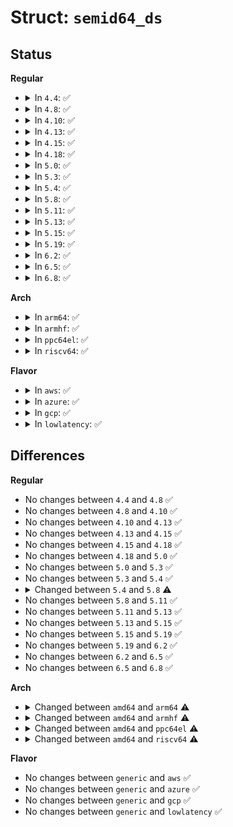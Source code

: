# Struct: <code>semid64_ds</code>

## Status
<b>Regular</b>
<ul>
<li>
<details>
<summary>In <code>4.4</code>: ✅</summary>

```c
struct semid64_ds {
    struct ipc64_perm sem_perm;
    __kernel_time_t sem_otime;
    __kernel_ulong_t __unused1;
    __kernel_time_t sem_ctime;
    __kernel_ulong_t __unused2;
    __kernel_ulong_t sem_nsems;
    __kernel_ulong_t __unused3;
    __kernel_ulong_t __unused4;
};
```
</details>
</li>
<li>
<details>
<summary>In <code>4.8</code>: ✅</summary>

```c
struct semid64_ds {
    struct ipc64_perm sem_perm;
    __kernel_time_t sem_otime;
    __kernel_ulong_t __unused1;
    __kernel_time_t sem_ctime;
    __kernel_ulong_t __unused2;
    __kernel_ulong_t sem_nsems;
    __kernel_ulong_t __unused3;
    __kernel_ulong_t __unused4;
};
```
</details>
</li>
<li>
<details>
<summary>In <code>4.10</code>: ✅</summary>

```c
struct semid64_ds {
    struct ipc64_perm sem_perm;
    __kernel_time_t sem_otime;
    __kernel_ulong_t __unused1;
    __kernel_time_t sem_ctime;
    __kernel_ulong_t __unused2;
    __kernel_ulong_t sem_nsems;
    __kernel_ulong_t __unused3;
    __kernel_ulong_t __unused4;
};
```
</details>
</li>
<li>
<details>
<summary>In <code>4.13</code>: ✅</summary>

```c
struct semid64_ds {
    struct ipc64_perm sem_perm;
    __kernel_time_t sem_otime;
    __kernel_ulong_t __unused1;
    __kernel_time_t sem_ctime;
    __kernel_ulong_t __unused2;
    __kernel_ulong_t sem_nsems;
    __kernel_ulong_t __unused3;
    __kernel_ulong_t __unused4;
};
```
</details>
</li>
<li>
<details>
<summary>In <code>4.15</code>: ✅</summary>

```c
struct semid64_ds {
    struct ipc64_perm sem_perm;
    __kernel_time_t sem_otime;
    __kernel_ulong_t __unused1;
    __kernel_time_t sem_ctime;
    __kernel_ulong_t __unused2;
    __kernel_ulong_t sem_nsems;
    __kernel_ulong_t __unused3;
    __kernel_ulong_t __unused4;
};
```
</details>
</li>
<li>
<details>
<summary>In <code>4.18</code>: ✅</summary>

```c
struct semid64_ds {
    struct ipc64_perm sem_perm;
    __kernel_time_t sem_otime;
    __kernel_ulong_t __unused1;
    __kernel_time_t sem_ctime;
    __kernel_ulong_t __unused2;
    __kernel_ulong_t sem_nsems;
    __kernel_ulong_t __unused3;
    __kernel_ulong_t __unused4;
};
```
</details>
</li>
<li>
<details>
<summary>In <code>5.0</code>: ✅</summary>

```c
struct semid64_ds {
    struct ipc64_perm sem_perm;
    __kernel_time_t sem_otime;
    __kernel_ulong_t __unused1;
    __kernel_time_t sem_ctime;
    __kernel_ulong_t __unused2;
    __kernel_ulong_t sem_nsems;
    __kernel_ulong_t __unused3;
    __kernel_ulong_t __unused4;
};
```
</details>
</li>
<li>
<details>
<summary>In <code>5.3</code>: ✅</summary>

```c
struct semid64_ds {
    struct ipc64_perm sem_perm;
    __kernel_time_t sem_otime;
    __kernel_ulong_t __unused1;
    __kernel_time_t sem_ctime;
    __kernel_ulong_t __unused2;
    __kernel_ulong_t sem_nsems;
    __kernel_ulong_t __unused3;
    __kernel_ulong_t __unused4;
};
```
</details>
</li>
<li>
<details>
<summary>In <code>5.4</code>: ✅</summary>

```c
struct semid64_ds {
    struct ipc64_perm sem_perm;
    __kernel_time_t sem_otime;
    __kernel_ulong_t __unused1;
    __kernel_time_t sem_ctime;
    __kernel_ulong_t __unused2;
    __kernel_ulong_t sem_nsems;
    __kernel_ulong_t __unused3;
    __kernel_ulong_t __unused4;
};
```
</details>
</li>
<li>
<details>
<summary>In <code>5.8</code>: ✅</summary>

```c
struct semid64_ds {
    struct ipc64_perm sem_perm;
    __kernel_long_t sem_otime;
    __kernel_ulong_t __unused1;
    __kernel_long_t sem_ctime;
    __kernel_ulong_t __unused2;
    __kernel_ulong_t sem_nsems;
    __kernel_ulong_t __unused3;
    __kernel_ulong_t __unused4;
};
```
</details>
</li>
<li>
<details>
<summary>In <code>5.11</code>: ✅</summary>

```c
struct semid64_ds {
    struct ipc64_perm sem_perm;
    __kernel_long_t sem_otime;
    __kernel_ulong_t __unused1;
    __kernel_long_t sem_ctime;
    __kernel_ulong_t __unused2;
    __kernel_ulong_t sem_nsems;
    __kernel_ulong_t __unused3;
    __kernel_ulong_t __unused4;
};
```
</details>
</li>
<li>
<details>
<summary>In <code>5.13</code>: ✅</summary>

```c
struct semid64_ds {
    struct ipc64_perm sem_perm;
    __kernel_long_t sem_otime;
    __kernel_ulong_t __unused1;
    __kernel_long_t sem_ctime;
    __kernel_ulong_t __unused2;
    __kernel_ulong_t sem_nsems;
    __kernel_ulong_t __unused3;
    __kernel_ulong_t __unused4;
};
```
</details>
</li>
<li>
<details>
<summary>In <code>5.15</code>: ✅</summary>

```c
struct semid64_ds {
    struct ipc64_perm sem_perm;
    __kernel_long_t sem_otime;
    __kernel_ulong_t __unused1;
    __kernel_long_t sem_ctime;
    __kernel_ulong_t __unused2;
    __kernel_ulong_t sem_nsems;
    __kernel_ulong_t __unused3;
    __kernel_ulong_t __unused4;
};
```
</details>
</li>
<li>
<details>
<summary>In <code>5.19</code>: ✅</summary>

```c
struct semid64_ds {
    struct ipc64_perm sem_perm;
    __kernel_long_t sem_otime;
    __kernel_ulong_t __unused1;
    __kernel_long_t sem_ctime;
    __kernel_ulong_t __unused2;
    __kernel_ulong_t sem_nsems;
    __kernel_ulong_t __unused3;
    __kernel_ulong_t __unused4;
};
```
</details>
</li>
<li>
<details>
<summary>In <code>6.2</code>: ✅</summary>

```c
struct semid64_ds {
    struct ipc64_perm sem_perm;
    __kernel_long_t sem_otime;
    __kernel_ulong_t __unused1;
    __kernel_long_t sem_ctime;
    __kernel_ulong_t __unused2;
    __kernel_ulong_t sem_nsems;
    __kernel_ulong_t __unused3;
    __kernel_ulong_t __unused4;
};
```
</details>
</li>
<li>
<details>
<summary>In <code>6.5</code>: ✅</summary>

```c
struct semid64_ds {
    struct ipc64_perm sem_perm;
    __kernel_long_t sem_otime;
    __kernel_ulong_t __unused1;
    __kernel_long_t sem_ctime;
    __kernel_ulong_t __unused2;
    __kernel_ulong_t sem_nsems;
    __kernel_ulong_t __unused3;
    __kernel_ulong_t __unused4;
};
```
</details>
</li>
<li>
<details>
<summary>In <code>6.8</code>: ✅</summary>

```c
struct semid64_ds {
    struct ipc64_perm sem_perm;
    __kernel_long_t sem_otime;
    __kernel_ulong_t __unused1;
    __kernel_long_t sem_ctime;
    __kernel_ulong_t __unused2;
    __kernel_ulong_t sem_nsems;
    __kernel_ulong_t __unused3;
    __kernel_ulong_t __unused4;
};
```
</details>
</li>
</ul>
<b>Arch</b>
<ul>
<li>
<details>
<summary>In <code>arm64</code>: ✅</summary>

```c
struct semid64_ds {
    struct ipc64_perm sem_perm;
    __kernel_time_t sem_otime;
    __kernel_time_t sem_ctime;
    long unsigned int sem_nsems;
    long unsigned int __unused3;
    long unsigned int __unused4;
};
```
</details>
</li>
<li>
<details>
<summary>In <code>armhf</code>: ✅</summary>

```c
struct semid64_ds {
    struct ipc64_perm sem_perm;
    long unsigned int sem_otime;
    long unsigned int sem_otime_high;
    long unsigned int sem_ctime;
    long unsigned int sem_ctime_high;
    long unsigned int sem_nsems;
    long unsigned int __unused3;
    long unsigned int __unused4;
};
```
</details>
</li>
<li>
<details>
<summary>In <code>ppc64el</code>: ✅</summary>

```c
struct semid64_ds {
    struct ipc64_perm sem_perm;
    __kernel_time_t sem_otime;
    __kernel_time_t sem_ctime;
    long unsigned int sem_nsems;
    long unsigned int __unused3;
    long unsigned int __unused4;
};
```
</details>
</li>
<li>
<details>
<summary>In <code>riscv64</code>: ✅</summary>

```c
struct semid64_ds {
    struct ipc64_perm sem_perm;
    __kernel_time_t sem_otime;
    __kernel_time_t sem_ctime;
    long unsigned int sem_nsems;
    long unsigned int __unused3;
    long unsigned int __unused4;
};
```
</details>
</li>
</ul>
<b>Flavor</b>
<ul>
<li>
<details>
<summary>In <code>aws</code>: ✅</summary>

```c
struct semid64_ds {
    struct ipc64_perm sem_perm;
    __kernel_time_t sem_otime;
    __kernel_ulong_t __unused1;
    __kernel_time_t sem_ctime;
    __kernel_ulong_t __unused2;
    __kernel_ulong_t sem_nsems;
    __kernel_ulong_t __unused3;
    __kernel_ulong_t __unused4;
};
```
</details>
</li>
<li>
<details>
<summary>In <code>azure</code>: ✅</summary>

```c
struct semid64_ds {
    struct ipc64_perm sem_perm;
    __kernel_time_t sem_otime;
    __kernel_ulong_t __unused1;
    __kernel_time_t sem_ctime;
    __kernel_ulong_t __unused2;
    __kernel_ulong_t sem_nsems;
    __kernel_ulong_t __unused3;
    __kernel_ulong_t __unused4;
};
```
</details>
</li>
<li>
<details>
<summary>In <code>gcp</code>: ✅</summary>

```c
struct semid64_ds {
    struct ipc64_perm sem_perm;
    __kernel_time_t sem_otime;
    __kernel_ulong_t __unused1;
    __kernel_time_t sem_ctime;
    __kernel_ulong_t __unused2;
    __kernel_ulong_t sem_nsems;
    __kernel_ulong_t __unused3;
    __kernel_ulong_t __unused4;
};
```
</details>
</li>
<li>
<details>
<summary>In <code>lowlatency</code>: ✅</summary>

```c
struct semid64_ds {
    struct ipc64_perm sem_perm;
    __kernel_time_t sem_otime;
    __kernel_ulong_t __unused1;
    __kernel_time_t sem_ctime;
    __kernel_ulong_t __unused2;
    __kernel_ulong_t sem_nsems;
    __kernel_ulong_t __unused3;
    __kernel_ulong_t __unused4;
};
```
</details>
</li>
</ul>

## Differences
<b>Regular</b>
<ul>
<li>
No changes between <code>4.4</code> and <code>4.8</code> ✅
</li>
<li>
No changes between <code>4.8</code> and <code>4.10</code> ✅
</li>
<li>
No changes between <code>4.10</code> and <code>4.13</code> ✅
</li>
<li>
No changes between <code>4.13</code> and <code>4.15</code> ✅
</li>
<li>
No changes between <code>4.15</code> and <code>4.18</code> ✅
</li>
<li>
No changes between <code>4.18</code> and <code>5.0</code> ✅
</li>
<li>
No changes between <code>5.0</code> and <code>5.3</code> ✅
</li>
<li>
No changes between <code>5.3</code> and <code>5.4</code> ✅
</li>
<li>
<details>
<summary>Changed between <code>5.4</code> and <code>5.8</code> ⚠️</summary>
<ul>
<li>
<b>Field type changed. </b>
<code>__kernel_time_t sem_otime</code> ➡️ <code>__kernel_long_t sem_otime</code>
</li>
<li>
<b>Field type changed. </b>
<code>__kernel_time_t sem_ctime</code> ➡️ <code>__kernel_long_t sem_ctime</code>
</li>
</ul>
</details>
</li>
<li>
No changes between <code>5.8</code> and <code>5.11</code> ✅
</li>
<li>
No changes between <code>5.11</code> and <code>5.13</code> ✅
</li>
<li>
No changes between <code>5.13</code> and <code>5.15</code> ✅
</li>
<li>
No changes between <code>5.15</code> and <code>5.19</code> ✅
</li>
<li>
No changes between <code>5.19</code> and <code>6.2</code> ✅
</li>
<li>
No changes between <code>6.2</code> and <code>6.5</code> ✅
</li>
<li>
No changes between <code>6.5</code> and <code>6.8</code> ✅
</li>
</ul>
<b>Arch</b>
<ul>
<li>
<details>
<summary>Changed between <code>amd64</code> and <code>arm64</code> ⚠️</summary>
<ul>
<li>
<b>Field removed. </b>
<code>__kernel_ulong_t __unused1</code>
</li>
<li>
<b>Field removed. </b>
<code>__kernel_ulong_t __unused2</code>
</li>
<li>
<b>Field type changed. </b>
<code>__kernel_ulong_t sem_nsems</code> ➡️ <code>long unsigned int sem_nsems</code>
</li>
<li>
<b>Field type changed. </b>
<code>__kernel_ulong_t __unused3</code> ➡️ <code>long unsigned int __unused3</code>
</li>
<li>
<b>Field type changed. </b>
<code>__kernel_ulong_t __unused4</code> ➡️ <code>long unsigned int __unused4</code>
</li>
</ul>
</details>
</li>
<li>
<details>
<summary>Changed between <code>amd64</code> and <code>armhf</code> ⚠️</summary>
<ul>
<li>
<b>Field added. </b>
<code>long unsigned int sem_otime_high</code>
</li>
<li>
<b>Field added. </b>
<code>long unsigned int sem_ctime_high</code>
</li>
<li>
<b>Field removed. </b>
<code>__kernel_ulong_t __unused1</code>
</li>
<li>
<b>Field removed. </b>
<code>__kernel_ulong_t __unused2</code>
</li>
<li>
<b>Field type changed. </b>
<code>__kernel_time_t sem_otime</code> ➡️ <code>long unsigned int sem_otime</code>
</li>
<li>
<b>Field type changed. </b>
<code>__kernel_time_t sem_ctime</code> ➡️ <code>long unsigned int sem_ctime</code>
</li>
<li>
<b>Field type changed. </b>
<code>__kernel_ulong_t sem_nsems</code> ➡️ <code>long unsigned int sem_nsems</code>
</li>
<li>
<b>Field type changed. </b>
<code>__kernel_ulong_t __unused3</code> ➡️ <code>long unsigned int __unused3</code>
</li>
<li>
<b>Field type changed. </b>
<code>__kernel_ulong_t __unused4</code> ➡️ <code>long unsigned int __unused4</code>
</li>
</ul>
</details>
</li>
<li>
<details>
<summary>Changed between <code>amd64</code> and <code>ppc64el</code> ⚠️</summary>
<ul>
<li>
<b>Field removed. </b>
<code>__kernel_ulong_t __unused1</code>
</li>
<li>
<b>Field removed. </b>
<code>__kernel_ulong_t __unused2</code>
</li>
<li>
<b>Field type changed. </b>
<code>__kernel_ulong_t sem_nsems</code> ➡️ <code>long unsigned int sem_nsems</code>
</li>
<li>
<b>Field type changed. </b>
<code>__kernel_ulong_t __unused3</code> ➡️ <code>long unsigned int __unused3</code>
</li>
<li>
<b>Field type changed. </b>
<code>__kernel_ulong_t __unused4</code> ➡️ <code>long unsigned int __unused4</code>
</li>
</ul>
</details>
</li>
<li>
<details>
<summary>Changed between <code>amd64</code> and <code>riscv64</code> ⚠️</summary>
<ul>
<li>
<b>Field removed. </b>
<code>__kernel_ulong_t __unused1</code>
</li>
<li>
<b>Field removed. </b>
<code>__kernel_ulong_t __unused2</code>
</li>
<li>
<b>Field type changed. </b>
<code>__kernel_ulong_t sem_nsems</code> ➡️ <code>long unsigned int sem_nsems</code>
</li>
<li>
<b>Field type changed. </b>
<code>__kernel_ulong_t __unused3</code> ➡️ <code>long unsigned int __unused3</code>
</li>
<li>
<b>Field type changed. </b>
<code>__kernel_ulong_t __unused4</code> ➡️ <code>long unsigned int __unused4</code>
</li>
</ul>
</details>
</li>
</ul>
<b>Flavor</b>
<ul>
<li>
No changes between <code>generic</code> and <code>aws</code> ✅
</li>
<li>
No changes between <code>generic</code> and <code>azure</code> ✅
</li>
<li>
No changes between <code>generic</code> and <code>gcp</code> ✅
</li>
<li>
No changes between <code>generic</code> and <code>lowlatency</code> ✅
</li>
</ul>
